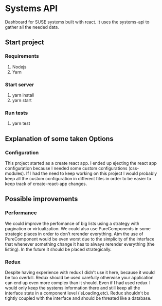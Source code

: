 # Systems API

Dashboard for SUSE systems built with react. It uses the systems-api to gather all the needed data.

## Start project

### Requirements
1. Nodejs
2. Yarn

### Start server
1. yarn install
2. yarn start

### Run tests
1. yarn test

## Explanation of some taken Options
### Configuration

This project started as a create react app. I ended up ejecting the react app configuration because I needed some custom 
configurations (css-modules). If I had the need to keep working on this project I would probably keep all the custom 
configuration in different files in order to be easier to keep track of create-react-app changes.

## Possible improvements

### Performance

We could improve the perfomance of big lists using a strategy with pagination or virtualization. We could also use
PureComponents in some strategic places in order to don't rerender everything. Atm the use of PureComponent would be 
even worst due to the simplicity of the interface that whenever something change it has to always rerender everything 
(the listing). In the future it should be placed strategically. 

### Redux 

Despite having experience with redux I didn't use it here, because it would be too overkill. Redux should be used carefully
otherwise your application can end up even more complex than it should. Even if I had used redux I would only keep the 
systems information there and still keep all the interface state in a component level (isLoading,etc). Redux shouldn't 
be tightly coupled with the interface and should be threated like a database.
